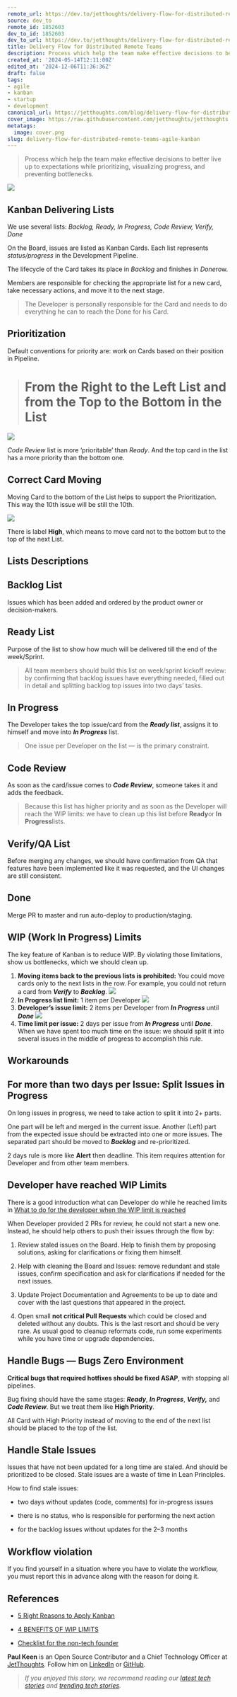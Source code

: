 ```yaml
---
remote_url: https://dev.to/jetthoughts/delivery-flow-for-distributed-remote-teams-19k9
source: dev_to
remote_id: 1852603
dev_to_id: 1852603
dev_to_url: https://dev.to/jetthoughts/delivery-flow-for-distributed-remote-teams-19k9
title: Delivery Flow for Distributed Remote Teams
description: Process which help the team make effective decisions to better live up to expectations while...
created_at: '2024-05-14T12:11:00Z'
edited_at: '2024-12-06T11:36:36Z'
draft: false
tags:
- agile
- kanban
- startup
- development
canonical_url: https://jetthoughts.com/blog/delivery-flow-for-distributed-remote-teams-agile-kanban/
cover_image: https://raw.githubusercontent.com/jetthoughts/jetthoughts.github.io/master/content/blog/delivery-flow-for-distributed-remote-teams-agile-kanban/cover.png
metatags:
  image: cover.png
slug: delivery-flow-for-distributed-remote-teams-agile-kanban
---
```

> Process which help the team make effective decisions to better live up to expectations while prioritizing, visualizing progress, and preventing bottlenecks.

![](file_0.png)

## Kanban Delivering Lists

We use several lists: *Backlog, Ready, In Progress, Code Review, Verify, Done*

On the Board, issues are listed as Kanban Cards. Each list represents *status/progress* in the Development Pipeline.

The lifecycle of the Card takes its place in *Backlog* and finishes in *Done*row.

Members are responsible for checking the appropriate list for a new card, take necessary actions, and move it to the next stage.
> The Developer is personally responsible for the Card and needs to do everything he can to reach the Done for his Card.

## Prioritization

Default conventions for priority are: work on Cards based on their position in Pipeline.

> # From the Right to the Left List and from the Top to the Bottom in the List

![](file_1.png)

*Code Review* list is more ‘prioritable’ than *Ready*. And the top card in the list has a more priority than the bottom one.

## Correct Card Moving

Moving Card to the bottom of the List helps to support the Prioritization. This way the 10th issue will be still the 10th.

![](file_2.png)

There is label **High**, which means to move card not to the bottom but to the top of the next List.

## Lists Descriptions

## Backlog List

Issues which has been added and ordered by the product owner or decision-makers.

## Ready List

Purpose of the list to show how much will be delivered till the end of the week/Sprint.
> All team members should build this list on week/sprint kickoff review: by confirming that backlog issues have everything needed, filled out in detail and splitting backlog top issues into two days’ tasks.

## In Progress

The Developer takes the top issue/card from the ***Ready list***, assigns it to himself and move into ***In Progress*** list.
> One issue per Developer on the list — is the primary constraint.

## Code Review

As soon as the card/issue comes to ***Code Review***, someone takes it and adds the feedback.
> Because this list has higher priority and as soon as the Developer will reach the WIP limits: we have to clean up this list before **Ready**or **In Progress**lists.

## Verify/QA List

Before merging any changes, we should have confirmation from QA that features have been implemented like it was requested, and the UI changes are still consistent.

## Done

Merge PR to master and run auto-deploy to production/staging.

## WIP (Work In Progress) Limits

The key feature of Kanban is to reduce WIP. By violating those limitations, show us bottlenecks, which we should clean up.

1. **Moving items back to the previous lists is prohibited:** You could move cards only to the next lists in the row. For example, you could not return a card from ***Verify*** to ***Backlog***. ![](file_3.png)
1. **In Progress list limit:** 1 item per Developer ![](file_4.png)
1. **Developer’s issue limit:** 2 items per Developer from ***In Progress*** until ***Done*** ![](file_5.png)
1. **Time limit per issue:** 2 days per issue from ***In Progress*** until ***Done***.
When we have spent too much time on the issue: we should split it into several issues in the middle of progress to accomplish this rule.

## Workarounds

## For more than two days per Issue: Split Issues in Progress

On long issues in progress, we need to take action to split it into 2+ parts.

One part will be left and merged in the current issue. Another (Left) part from the expected issue should be extracted into one or more issues. The separated part should be moved to ***Backlog*** and re-prioritized.

2 days rule is more like **Alert** then deadline. This item requires attention for Developer and from other team members.

## Developer have reached WIP Limits

There is a good introduction what can Developer do while he reached limits in [What to do for the developer when the WIP limit is reached](https://jtway.co/what-to-do-for-the-developer-when-the-wip-limit-is-reached-d28694676364)

When Developer provided 2 PRs for review, he could not start a new one. Instead, he should help others to push their issues through the flow by:

 1. Review staled issues on the Board. Help to finish them by proposing solutions, asking for clarifications or fixing them himself.

 2. Help with cleaning the Board and Issues: remove redundant and stale issues, confirm specification and ask for clarifications if needed for the next issues.

 3. Update Project Documentation and Agreements to be up to date and cover with the last questions that appeared in the project.

 4. Open small **not critical Pull Requests** which could be closed and deleted without any doubts. This is the last resort and should be very rare. As usual good to cleanup reformats code, run some experiments while you have time or upgrade dependencies.

## Handle Bugs — Bugs Zero Environment

**Critical bugs that required hotfixes should be fixed ASAP**, with stopping all pipelines.

Bug fixing should have the same stages: ***Ready***, ***In Progress***, ***Verify,*** and ***Code Review***. But we treat them like **High Priority**.

All Card with High Priority instead of moving to the end of the next list should be placed to the top of the list.

## Handle Stale Issues

Issues that have not been updated for a long time are staled. And should be prioritized to be closed. Stale issues are a waste of time in Lean Principles.

How to find stale issues:

* two days without updates (code, comments) for in-progress issues

* there is no status, who is responsible for performing the next action

* for the backlog issues without updates for the 2–3 months

## Workflow violation

If you find yourself in a situation where you have to violate the workflow, you must report this in advance along with the reason for doing it.

## References

* [5 Right Reasons to Apply Kanban](https://www.targetprocess.com/blog/2009/08/5-right-reasons-to-apply-kanban/)

* [4 BENEFITS OF WIP LIMITS](https://leankit.com/learn/kanban/benefits-of-wip-limits/)

* [Checklist for the non-tech founder](https://jtway.co/checklist-for-the-non-tech-founder-5c638133f899)

**Paul Keen** is an Open Source Contributor and a Chief Technology Officer at [JetThoughts](https://www.jetthoughts.com). Follow him on [LinkedIn](https://www.linkedin.com/in/paul-keen/) or [GitHub](https://github.com/pftg).
> *If you enjoyed this story, we recommend reading our [latest tech stories](https://jtway.co/latest) and [trending tech stories](https://jtway.co/trending).*
